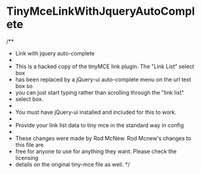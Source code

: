 TinyMceLinkWithJqueryAutoComplete
=================================

/**
* Link with jquery auto-complete
*
* This is a hacked copy of the tinyMCE link plugin. The "Link List" select box
* has been replaced by a jQuery-ui auto-complete menu on the url text box so
* you can just start typing rather than scrolling through the "link list"
* select box.
*
* You must have jQuery-ui installed and included for this to work.
*
* Provide your link list data to tiny mce in the standard way in config
* 
* These changes were made by Rod McNew. Rod Mcnew's changes to this file are
* free for anyone to use for anything they want. Please check the licensing
* details on the original tiny-mce file as well.
*/
